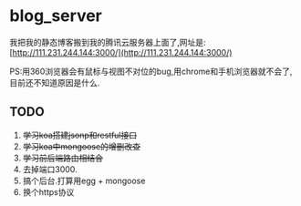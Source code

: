 # blog_server

我把我的静态博客搬到我的腾讯云服务器上面了,网址是:[http://111.231.244.144:3000/](http://111.231.244.144:3000/)

PS:用360浏览器会有鼠标与视图不对位的bug,用chrome和手机浏览器就不会了,目前还不知道原因是什么.


## TODO

1. ~~学习koa搭建jsonp和restful接口~~
2. ~~学习koa中mongoose的增删改查~~
3. ~~学习前后端路由相结合~~
4. 去掉端口3000.
5. 搞个后台.打算用egg + mongoose
6. 换个https协议
